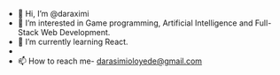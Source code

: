 - 👋 Hi, I’m @daraximi
- 👀 I’m interested in Game programming, Artificial Intelligence and Full-Stack Web Development.
- 🌱 I’m currently learning React.
-
- 📫 How to reach me- darasimioloyede@gmail.com

<!---
daraximi/daraximi is a ✨ special ✨ repository because its `README.md` (this file) appears on your GitHub profile.
You can click the Preview link to take a look at your changes.
--->
